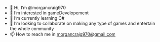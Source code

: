- 👋 Hi, I’m @morgancraig970
- 👀 I’m interested in gameDevelopement
- 🌱 I’m currently learning C#
- 💞️ I’m looking to collaborate on making any type of games and entertain the whole community 
- 📫 How to reach me in morgancraig970@gmail.com 

<!---
morgancraig970/morgancraig970 is a ✨ special ✨ repository because its `README.md` (this file) appears on your GitHub profile.
You can click the Preview link to take a look at your changes.
--->
